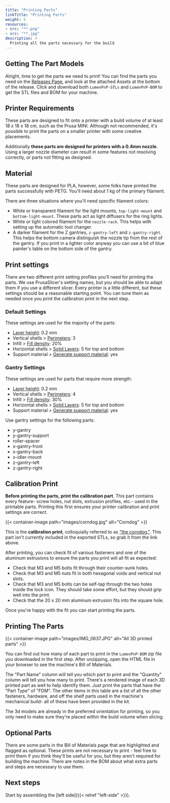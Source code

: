 ```yaml
---
title: "Printing Parts"
linkTitle: "Printing Parts"
weight: 5
resources:
- src: "**.png"
- src: "**.jpg"
description: >
  Printing all the parts necessary for the build
---
```


## Getting The Part Models

Alright, time to get the parts we need to print! You can find the parts you need on the [Releases Page](https://github.com/opulo-inc/lumenpnp/releases), and look at the attached Assets at the bottom of the release. Click and download both `LumenPnP-STLs` and `LumenPnP-BOM` to get the STL files and BOM for your machine.

## Printer Requirements

These parts are designed to fit onto a printer with a build volume of at least 18 x 18 x 18 cm, such as the Prusa MINI. Although not recommended, it's possible to print the parts on a smaller printer with some creative placements.

Additionally **these parts are designed for printers with a 0.4mm nozzle.** Using a larger nozzle diameter can result in some features not resolving correctly, or parts not fitting as designed.

## Material

These parts are designed for PLA, however, some folks have printed the parts successfully with PETG. You'll need about 1 kg of the primary filament.

There are three situations where you'll need specific filament colors:

- White or transparent filament for the light mounts, `top-light-mount` and `bottom-light-mount`. These parts act as light diffusers for the ring lights.
- White or light colored filament for the `nozzle-rack`. This helps with setting up the automatic tool changer.
- A darker filament for the Z gantries, `z-gantry-left` and `z-gantry-right`. This helps the bottom camera distinguish the nozzle tip from the rest of the gantry. If you print in a lighter color anyway you can use a bit of blue painter's table on the bottom side of the gantry.

## Print settings

There are two different print setting profiles you'll need for printing the parts. We use PrusaSlicer's setting names, but you should be able to adapt them if you use a different slicer. Every printer is a little different, but these settings should be a reasonable starting point. You can tune them as needed once you print the calibration print in the next step.

### Default Settings

These settings are used for the majority of the parts:

- [Layer height](https://help.prusa3d.com/article/layers-and-perimeters_1748#layer-height): 0.2 mm
- Vertical shells > [Perimeters](https://help.prusa3d.com/article/layers-and-perimeters_1748#perimeters): 3
- Infill > [Fill density](https://help.prusa3d.com/article/infill_42#fill-density): 20%
- Horizontal shells > [Solid Layers](https://help.prusa3d.com/article/layers-and-perimeters_1748#solid-layers-top-bottom): 5 for top and bottom
- Support material > [Generate support material](https://help.prusa3d.com/article/support-material_1698#generate-support-material): yes

### Gantry Settings

These settings are used for parts that require more strength:

- [Layer height](https://help.prusa3d.com/article/layers-and-perimeters_1748#layer-height): 0.2 mm
- Vertical shells > [Perimeters](https://help.prusa3d.com/article/layers-and-perimeters_1748#perimeters): 4
- Infill > [Fill density](https://help.prusa3d.com/article/infill_42#fill-density): 30%
- Horizontal shells > [Solid Layers](https://help.prusa3d.com/article/layers-and-perimeters_1748#solid-layers-top-bottom): 5 for top and bottom
- Support material > [Generate support material](https://help.prusa3d.com/article/support-material_1698#generate-support-material): yes

Use gantry settings for the following parts:

- y-gantry
- y-gantry-support
- roller-spacer
- x-gantry-front
- x-gantry-back
- x-idler-mount
- z-gantry-left
- z-gantry-right

## Calibration Print

**Before printing the parts, print the calibration part**. This part contains every feature- screw holes, nut slots, extrusion profiles, etc.- used in the printable parts. Printing this first ensures your printer calibration and print settings are correct.

{{< container-image path="images/corndog.jpg" alt="Corndog" >}}

This is the **calibration print**, colloquially referred to as ["the corndog."](https://github.com/opulo-inc/lumenpnp-archive/releases/download/v2.1.3/FDM-8000_corndog.stl). This part isn't currently included in the exported STLs, so grab it from the link above.

After printing, you can check fit of various fasteners and one of the aluminum extrusions to ensure the parts you print will all fit as expected:

- Check that M3 and M5 bolts fit through their counter-sunk holes.
- Check that M3 and M5 nuts fit in both hexagonal voids and vertical nut slots.
- Check that M3 and M5 bolts can be self-tap through the two holes inside the lock icon. They should take some effort, but they should grip well into the print.
- Check that the 20 x 20 mm aluminum extrusion fits into the square hole.

Once you're happy with the fit you can start printing the parts.

## Printing The Parts

{{< container-image path="images/IMG_0637.JPG" alt="All 3D printed parts" >}}

You can find out how many of each part to print in the `LumenPnP-BOM` zip file you downloaded in the first step. After unzipping, open the HTML file in your browser to see the machine's Bill of Materials.

The "Part Name" column will tell you which part to print and the "Quantity" column will tell you how many to print. There's a rendered image of each 3D printed part as well to help identify them. Just print the parts that have the "Part Type" of "FDM". The other items in this table are a list of all the other fasteners, hardware, and off the shelf parts used in the machine's mechanical build- all of these have been provided in the kit.

The 3d models are already in the preferred orientation for printing, so you only need to make sure they're placed within the build volume when slicing.

## Optional Parts

There are some parts in the Bill of Materials page that are highlighted and flagged as optional. These prints are not necessary to print - feel free to print them if you think they'll be useful for you, but they aren't required for building the machine. There are notes in the BOM about what extra parts and steps are necessary to use them.

## Next steps

Start by assembling the [left side]({{< relref "left-side" >}}).
